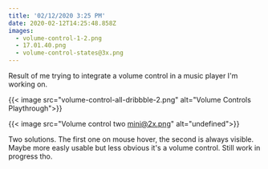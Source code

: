 ```yaml
---
title: '02/12/2020 3:25 PM'
date: 2020-02-12T14:25:48.858Z
images:
  - volume-control-1-2.png
  - 17.01.40.png
  - volume-control-states@3x.png
---
```

Result of me trying to integrate a volume control in a music player I'm working on.

{{< image src="volume-control-all-dribbble-2.png" alt="Volume Controls Playthrough">}}

{{< image src="Volume control two mini@2x.png" alt="undefined">}}

Two solutions. The first one on mouse hover, the second is always visible. Maybe more easly usable but less obvious it's a volume control. Still work in progress tho.
